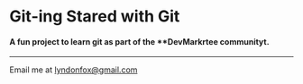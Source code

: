 # Git-ing Stared with Git

#### A fun project to learn git as part of the \*\*DevMarkrtee communityt.

---

Email me at [lyndonfox@gmail.com](lyndonjfox@devmaker.io)

